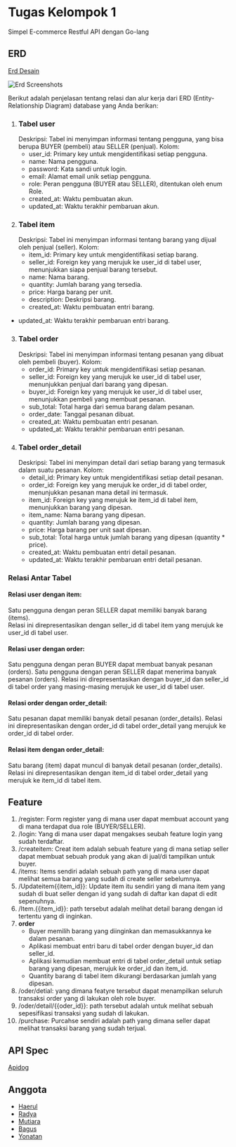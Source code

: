 
# Tugas Kelompok 1

Simpel E-commerce Restful API dengan Go-lang


## ERD
[Erd Desain](https://dbdiagram.io/d/Copy-of-E-commerce-SI-664de795f84ecd1d22db8741)

![Erd Screenshots](https://i.postimg.cc/tT9750zL/Copy-of-E-commerce-SI.png)

Berikut adalah penjelasan tentang relasi dan alur kerja dari ERD (Entity-Relationship Diagram) database yang Anda berikan:

1. ### Tabel user
   Deskripsi: Tabel ini menyimpan informasi tentang pengguna, yang bisa berupa BUYER (pembeli) atau SELLER (penjual).
   Kolom:
    * user_id: Primary key untuk mengidentifikasi setiap pengguna.
    * name: Nama pengguna.
    * password: Kata sandi untuk login.
    * email: Alamat email unik setiap pengguna.
    * role: Peran pengguna (BUYER atau SELLER), ditentukan oleh enum Role.
    * created_at: Waktu pembuatan akun.
    * updated_at: Waktu terakhir pembaruan akun.
2. ### Tabel item
    Deskripsi: Tabel ini menyimpan informasi tentang barang yang dijual oleh penjual (seller).
    Kolom:
    * item_id: Primary key untuk mengidentifikasi setiap barang.
    * seller_id: Foreign key yang merujuk ke user_id di tabel user, menunjukkan siapa penjual barang tersebut.
    * name: Nama barang.
    * quantity: Jumlah barang yang tersedia.
    * price: Harga barang per unit.
    * description: Deskripsi barang.
    * created_at: Waktu pembuatan entri barang.
  * updated_at: Waktu terakhir pembaruan entri barang.
3. ### Tabel order
    Deskripsi: Tabel ini menyimpan informasi tentang pesanan yang dibuat oleh pembeli (buyer).
    Kolom:
    * order_id: Primary key untuk mengidentifikasi setiap pesanan.
    * seller_id: Foreign key yang merujuk ke user_id di tabel user, menunjukkan penjual dari barang yang dipesan.
    * buyer_id: Foreign key yang merujuk ke user_id di tabel user, menunjukkan pembeli yang membuat pesanan.
    * sub_total: Total harga dari semua barang dalam pesanan.
    * order_date: Tanggal pesanan dibuat.
    * created_at: Waktu pembuatan entri pesanan.
    * updated_at: Waktu terakhir pembaruan entri pesanan.
4. ### Tabel order_detail
    Deskripsi: Tabel ini menyimpan detail dari setiap barang yang termasuk dalam suatu pesanan.
    Kolom:
    * detail_id: Primary key untuk mengidentifikasi setiap detail pesanan.
    * order_id: Foreign key yang merujuk ke order_id di tabel order, menunjukkan pesanan mana detail ini termasuk.
    * item_id: Foreign key yang merujuk ke item_id di tabel item, menunjukkan barang yang dipesan.
    * item_name: Nama barang yang dipesan.
    * quantity: Jumlah barang yang dipesan.
    * price: Harga barang per unit saat dipesan.
    * sub_total: Total harga untuk jumlah barang yang dipesan (quantity * price).
    * created_at: Waktu pembuatan entri detail pesanan.
    * updated_at: Waktu terakhir pembaruan entri detail pesanan.


### Relasi Antar Tabel
#### Relasi user dengan item:
  Satu pengguna dengan peran SELLER dapat memiliki banyak barang (items).  
  Relasi ini direpresentasikan dengan seller_id di tabel item yang merujuk ke user_id di tabel user.
#### Relasi user dengan order:
  Satu pengguna dengan peran BUYER dapat membuat banyak pesanan (orders).
  Satu pengguna dengan peran SELLER dapat menerima banyak pesanan (orders).
  Relasi ini direpresentasikan dengan buyer_id dan seller_id di tabel order yang masing-masing merujuk ke user_id di tabel user.
#### Relasi order dengan order_detail:
  Satu pesanan dapat memiliki banyak detail pesanan (order_details). Relasi ini direpresentasikan dengan order_id di tabel order_detail yang merujuk ke order_id di tabel order.
#### Relasi item dengan order_detail:
  Satu barang (item) dapat muncul di banyak detail pesanan (order_details). Relasi ini direpresentasikan dengan item_id di tabel order_detail yang merujuk ke item_id di tabel item.


## Feature

1. /register: Form register yang di mana user dapat membuat account yang di mana terdapat dua role (BUYER/SELLER).
2. /login: Yang di mana user dapat mengakses seubah feature login yang sudah terdaftar.
3. /createitem: Creat item adalah sebuah feature yang di mana setiap seller dapat membuat sebuah produk yang akan di jual/di tampilkan untuk buyer.
4. /items: Items sendiri adalah sebuah path yang di mana user dapat melihat semua barang yang sudah di create seller sebelumnya.
5. /Updateitem{{item_id}}: Update item itu sendiri yang di mana item yang sudah di buat seller dengan id yang sudah di daftar kan dapat di edit sepenuhnya.
6. /Item.{{item_id}}: path tersebut adalah melihat detail barang dengan id tertentu yang di inginkan.
7. **order**
    * Buyer memilih barang yang diinginkan dan memasukkannya ke dalam pesanan.
    * Aplikasi membuat entri baru di tabel order dengan buyer_id dan seller_id.
    * Aplikasi kemudian membuat entri di tabel order_detail untuk setiap barang yang dipesan, merujuk ke order_id dan item_id.
    * Quantity barang di tabel item dikurangi berdasarkan jumlah yang dipesan.
9. /oder/detial: yang dimana featyre tersebut dapat menampilkan seluruh transaksi order yang di lakukan oleh role buyer.
10. /oder/detail/{{oder_id}}: path tersebut adalah untuk melihat sebuah sepesifikasi transaksi yang sudah di lakukan.
11. /purchase: Purcahse sendiri adalah path yang dimana seller dapat melihat transaksi barang yang sudah terjual.
## API Spec

[Apidog](https://ve7gpwat88.apidog.io)


## Anggota

- [Haerul](https://www.github.com/haerul-umam)
- [Radya](https://www.github.com/Nrjtiii)
- [Mutiara](https://github.com/Mutiaraflv)
- [Bagus](https://github.com/ajusdwimantara)
- [Yonatan](https://github.com/yonatanpv)
